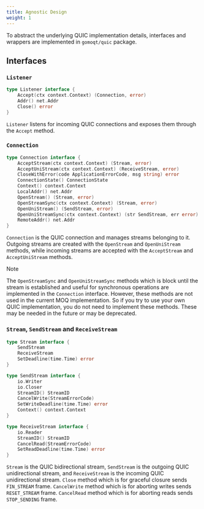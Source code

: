 ```yaml
---
title: Agnostic Design
weight: 1
---
```


To abstract the underlying QUIC implementation details, interfaces and wrappers are implemented in `gomoqt/quic` package.

## Interfaces

### `Listener`

```go {filename="gomoqt/quic/listener.go",base_url="https://github.com/OkutaniDaichi0106/gomoqt/tree/main/quic/listener.go"}
type Listener interface {
	Accept(ctx context.Context) (Connection, error)
	Addr() net.Addr
	Close() error
}
```

`Listener` listens for incoming QUIC connections and exposes them through the `Accept` method.

### `Connection`

```go {filename="gomoqt/quic/connection.go",base_url="https://github.com/OkutaniDaichi0106/gomoqt/tree/main/quic/connection.go"}
type Connection interface {
	AcceptStream(ctx context.Context) (Stream, error)
	AcceptUniStream(ctx context.Context) (ReceiveStream, error)
	CloseWithError(code ApplicationErrorCode, msg string) error
	ConnectionState() ConnectionState
	Context() context.Context
	LocalAddr() net.Addr
	OpenStream() (Stream, error)
	OpenStreamSync(ctx context.Context) (Stream, error)
	OpenUniStream() (SendStream, error)
	OpenUniStreamSync(ctx context.Context) (str SendStream, err error)
	RemoteAddr() net.Addr
}
```

`Connection` is the QUIC connection and manages streams belonging to it. Outgoing streams are created with the `OpenStream` and `OpenUniStream` methods, while incoming streams are accepted with the `AcceptStream` and `AcceptUniStream` methods.

> [!Note]
> The `OpenStreamSync` and `OpenUniStreamSync` methods which is block until the stream is established and useful for synchronous operations are implemented in the `Connection` interface. However, these methods are not used in the current MOQ implementation. So if you try to use your own QUIC implementation, you do not need to implement these methods.
> These may be needed in the future or may be deprecated.

### `Stream`, `SendStream` and `ReceiveStream`

```go {filename="gomoqt/quic/stream.go",base_url="https://github.com/OkutaniDaichi0106/gomoqt/tree/main/quic/stream.go"}
type Stream interface {
	SendStream
	ReceiveStream
	SetDeadline(time.Time) error
}

type SendStream interface {
	io.Writer
	io.Closer
	StreamID() StreamID
	CancelWrite(StreamErrorCode)
	SetWriteDeadline(time.Time) error
	Context() context.Context
}

type ReceiveStream interface {
	io.Reader
	StreamID() StreamID
	CancelRead(StreamErrorCode)
	SetReadDeadline(time.Time) error
}
```

`Stream` is the QUIC bidirectional stream, `SendStream` is the outgoing QUIC unidirectional stream, and `ReceiveStream` is the incoming QUIC unidirectional stream.
`Close` method which is for graceful closure sends `FIN_STREAM` frame.
`CancelWrite` method which is for aborting writes sends `RESET_STREAM` frame.
`CancelRead` method which is for aborting reads sends `STOP_SENDING` frame.